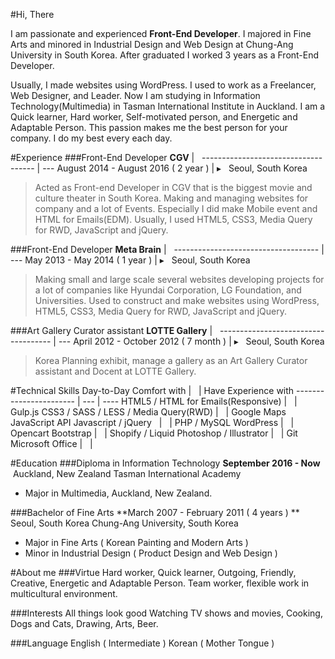 #Hi, There

I am passionate and experienced **Front-End Developer**. I majored in Fine Arts and minored in Industrial Design and Web Design at Chung-Ang University in South Korea. After graduated I worked 3 years as a Front-End Developer.

Usually, I made websites using WordPress. I used to work as a Freelancer, Web Designer, and Leader.
Now I am studying in Information Technology(Multimedia) in Tasman International Institute in Auckland.
I am a Quick learner, Hard worker, Self-motivated person, and Energetic and Adaptable Person. This passion makes me the best person for your company. I do my best every each day.


#Experience
###Front-End Developer 
**CGV** | &nbsp;
------------------------------------ | ---
August 2014 - August 2016 ( 2 year ) | ▸ &nbsp; Seoul, South Korea

>Acted as Front-end Developer in CGV that is the biggest movie and culture theater in South Korea. 
>Making and managing websites for company and a lot of Events. Especially I did make Mobile event and HTML for Emails(EDM). Usually, I used HTML5, CSS3, Media Query for RWD, JavaScript and jQuery.


###Front-End Developer 
**Meta Brain** | &nbsp;
------------------------------------ | ---
May 2013 - May 2014 ( 1 year ) | ▸ &nbsp; Seoul, South Korea

>Making small and large scale several websites developing projects for a lot of companies like Hyundai Corporation, LG Foundation, and Universities. 
>Used to construct and make websites using WordPress, HTML5, CSS3, Media Query for RWD, JavaScript and jQuery.

###Art Gallery Curator assistant 
**LOTTE Gallery** | &nbsp;
------------------------------------ | ---
April 2012 - October 2012 ( 7 month ) | ▸ &nbsp; Seoul, South Korea

>Korea Planning exhibit, manage a gallery as an Art Gallery Curator assistant and Docent at LOTTE Gallery.



#Technical Skills
Day-to-Day Comfort with | &nbsp; | Have Experience with
----------------------- | --- | ----
HTML5 / HTML for Emails(Responsive)  |  &nbsp;  | Gulp.js
CSS3 / SASS / LESS / Media Query(RWD)  |  &nbsp;  |  Google Maps JavaScript API
Javascript / jQuery  &nbsp;  |  &nbsp;  |  PHP / MySQL
WordPress  |  &nbsp;  |  Opencart
Bootstrap  |  &nbsp;  |  Shopify / Liquid
Photoshop / Illustrator  |  &nbsp;  |  Git
Microsoft Office  |  &nbsp;    |  &nbsp;  




#Education
###Diploma in Information Technology 
**September 2016 - Now**  &nbsp;Auckland, New Zealand Tasman International Academy 

- Major in Multimedia, Auckland, New Zealand.



###Bachelor of Fine Arts
**March 2007 - February 2011 ( 4 years ) ** Seoul, South Korea Chung-Ang University, South Korea
- Major in Fine Arts ( Korean Painting and Modern Arts )
- Minor in Industrial Design ( Product Design and Web Design )


#About me
###Virtue
Hard worker, Quick learner, Outgoing, Friendly, Creative, Energetic and Adaptable Person. Team worker, flexible work in multicultural environment.

###Interests
All things look good
Watching TV shows and movies, Cooking, Dogs and Cats, Drawing, Arts, Beer.

###Language
English ( Intermediate ) 
Korean ( Mother Tongue )
